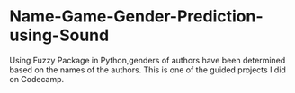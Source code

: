 # Name-Game-Gender-Prediction-using-Sound
Using Fuzzy Package in Python,genders of authors have been determined based on the names of the authors.
This is one of the guided projects I did on Codecamp.
